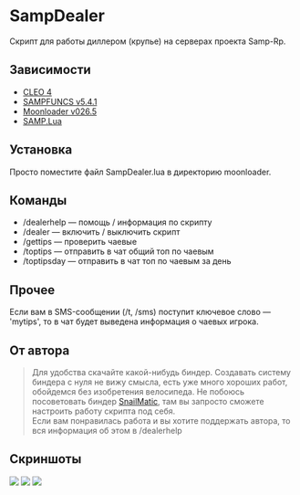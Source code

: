 # SampDealer
Скрипт для работы диллером (крупье) на серверах проекта Samp-Rp.

## Зависимости
-   [CLEO 4](https://cleo.li)
-   [SAMPFUNCS v5.4.1 ](https://www.blast.hk/threads/17/)
-   [Moonloader v026.5](https://www.blast.hk/threads/13305/)
-   [SAMP.Lua](https://www.blast.hk/threads/14624/)

## Установка
Просто поместите файл SampDealer.lua в директорию moonloader.

## Команды
- /dealerhelp — помощь / информация по скрипту
- /dealer — включить / выключить скрипт
- /gettips — проверить чаевые
- /toptips — отправить в чат общий топ по чаевым
- /toptipsday — отправить в чат топ по чаевым за день

## Прочее
Если вам в SMS-сообщении (/t, /sms) поступит ключевое слово — 'mytips', то в чат будет выведена информация о чаевых игрока.

## От автора
>Для удобства скачайте какой-нибудь биндер. Создавать систему биндера с нуля не вижу смысла, есть уже много хороших работ, обойдемся без изобретения велосипеда. Не побоюсь посоветовать биндер [SnailMatic](https://www.blast.hk/threads/102157/), там вы запросто сможете настроить работу скрипта под себя.  
>Если вам понравилась работа и вы хотите поддержать автора, то вся информация об этом в /dealerhelp

## Скриншоты
![ ](https://i.imgur.com/jR8mty1.png)
![ ](https://i.imgur.com/ZsrtRiO.png)
![ ](https://i.imgur.com/4zXzSm6.png)
